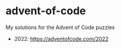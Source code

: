 # advent-of-code

My solutions for the Advent of Code puzzles

- 2022: https://adventofcode.com/2022
